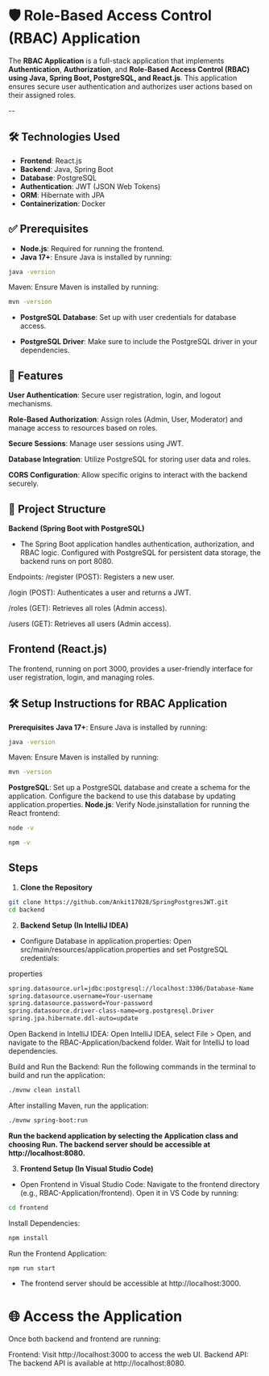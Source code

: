 # 🛡️ Role-Based Access Control (RBAC) Application

The **RBAC Application** is a full-stack application that implements **Authentication**, **Authorization**, and **Role-Based Access Control (RBAC) using Java, Spring Boot, PostgreSQL, and React.js**. This application ensures secure user authentication and authorizes user actions based on their assigned roles.

--

## 🛠️ Technologies Used

- **Frontend**: React.js
- **Backend**: Java, Spring Boot
- **Database**: PostgreSQL
- **Authentication**: JWT (JSON Web Tokens)
- **ORM**: Hibernate with JPA
- **Containerization**: Docker


## ✅ Prerequisites

- **Node.js**: Required for running the frontend.
- **Java 17+**: Ensure Java is installed by running:

```bash
java -version
```
Maven: Ensure Maven is installed by running:

```bash
mvn -version
```

- **PostgreSQL Database**: Set up with user credentials for database access.

- **PostgreSQL Driver**: Make sure to include the PostgreSQL driver in your dependencies.




## 🚀 Features
**User Authentication**: Secure user registration, login, and logout mechanisms.

**Role-Based Authorization**: Assign roles (Admin, User, Moderator) and manage access to resources based on roles.

**Secure Sessions**: Manage user sessions using JWT.

**Database Integration**: Utilize PostgreSQL for storing user data and roles.

**CORS Configuration**: Allow specific origins to interact with the backend securely.



## 📁 Project Structure
**Backend (Spring Boot with PostgreSQL)**
- The Spring Boot application handles authentication, authorization, and RBAC logic. Configured with PostgreSQL for persistent data storage, the backend runs on port 8080.

Endpoints:
/register (POST): Registers a new user.

/login (POST): Authenticates a user and returns a JWT.

/roles (GET): Retrieves all roles (Admin access).

/users (GET): Retrieves all users (Admin access).

## Frontend (React.js)
The frontend, running on port 3000, provides a user-friendly interface for user registration, login, and managing roles.


## 🛠️ Setup Instructions for RBAC Application
**Prerequisites**
**Java 17+**: Ensure Java is installed by running:

```bash
java -version
```

Maven: Ensure Maven is installed by running:

```bash
mvn -version
```

**PostgreSQL**: Set up a PostgreSQL database and create a schema for the application. Configure the backend to use this database by updating application.properties.
**Node.js**: Verify Node.jsinstallation for running the React frontend:

```bash
node -v
```
```bash
npm -v
```

## Steps
1. **Clone the Repository**

```bash
git clone https://github.com/Ankit17028/SpringPostgresJWT.git
cd backend
```

2. **Backend Setup (In IntelliJ IDEA)**

- Configure Database in application.properties: Open src/main/resources/application.properties and set PostgreSQL credentials:

properties
```bash
spring.datasource.url=jdbc:postgresql://localhost:3306/Database-Name
spring.datasource.username=Your-username
spring.datasource.password=Your-password
spring.datasource.driver-class-name=org.postgresql.Driver
spring.jpa.hibernate.ddl-auto=update
```

Open Backend in IntelliJ IDEA: Open IntelliJ IDEA, select File > Open, and navigate to the RBAC-Application/backend folder. Wait for IntelliJ to load dependencies.

Build and Run the Backend: Run the following commands in the terminal to build and run the application:

```bash
./mvnw clean install
```
After installing Maven, run the application:

```bash
./mvnw spring-boot:run
```

**Run the backend application by selecting the Application class and choosing Run. The backend server should be accessible at http://localhost:8080.**

3. **Frontend Setup (In Visual Studio Code)**

- Open Frontend in Visual Studio Code: Navigate to the frontend directory (e.g., RBAC-Application/frontend). Open it in VS Code by running:

```bash
cd frontend
```

Install Dependencies:
```bash
npm install
```

Run the Frontend Application:

```bash
npm run start
```

- The frontend server should be accessible at http://localhost:3000.

# 🌐 Access the Application
Once both backend and frontend are running:

Frontend: Visit http://localhost:3000 to access the web UI.
Backend API: The backend API is available at http://localhost:8080.
